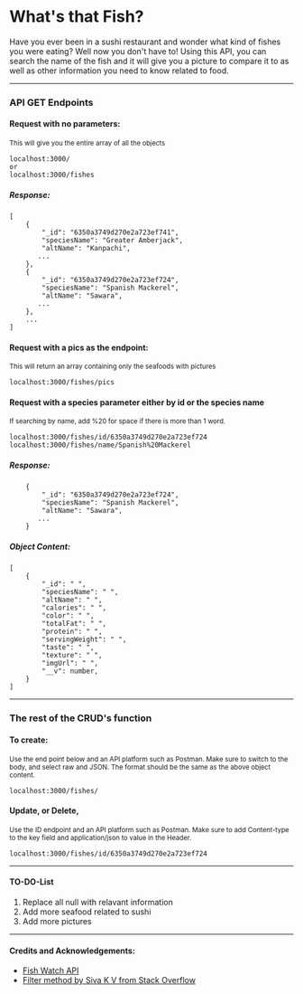 # What's that Fish?

Have you ever been in a sushi restaurant and wonder what kind of fishes you were eating? Well now you don't have to! Using this API, you can search the name of the fish and it will give you a picture to compare it to as well as other information you need to know related to food.

---

### API GET Endpoints

#### Request with no parameters:

<sub>This will give you the entire array of all the objects</sub>

```
localhost:3000/
or
localhost:3000/fishes
```

##### Response:

```
[
    {
        "_id": "6350a3749d270e2a723ef741",
        "speciesName": "Greater Amberjack",
        "altName": "Kanpachi",
       ...
    },
    {
        "_id": "6350a3749d270e2a723ef724",
        "speciesName": "Spanish Mackerel",
        "altName": "Sawara",
       ...
    },
    ...
]
```
#### Request with a pics as the endpoint:
<sub>This will return an array containing only the seafoods with pictures</sub>

```
localhost:3000/fishes/pics
```

#### Request with a species parameter either by id or the species name

<sub>If searching by name, add %20 for space if there is more than 1 word.</sub>

```
localhost:3000/fishes/id/6350a3749d270e2a723ef724
localhost:3000/fishes/name/Spanish%20Mackerel
```

##### Response:

```
    {
        "_id": "6350a3749d270e2a723ef724",
        "speciesName": "Spanish Mackerel",
        "altName": "Sawara",
       ...
    }
```

##### Object Content:

```
[
    {
        "_id": " ",
        "speciesName": " ",
        "altName": " ",
        "calories": " ",
        "color": " ",
        "totalFat": " ",
        "protein": " ",
        "servingWeight": " ",
        "taste": " ",
        "texture": " ",
        "imgUrl": " ",
        "__v": number,
    }
]
```

---

### The rest of the CRUD's function

#### To create:
 <sub>Use the end point below and an API platform such as Postman. Make sure to switch to the body, and select raw and JSON. The format should be the same as the above object content.</sub>

```
localhost:3000/fishes/
```

#### Update, or Delete,
 <sub>Use the ID endpoint and an API platform such as Postman. Make sure to add Content-type to the key field and application/json to value in the Header.</sub>

```
localhost:3000/fishes/id/6350a3749d270e2a723ef724
```

---
#### TO-DO-List
1. Replace all null with relavant information
2. Add more seafood related to sushi
3. Add more pictures

---
#### Credits and Acknowledgements:

- [Fish Watch API](https://www.fishwatch.gov/developers)
- [Filter method by Siva K V from Stack Overflow](https://stackoverflow.com/questions/71756525/remove-specific-words-from-a-string-in-an-efficient-way)
